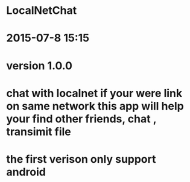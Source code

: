 # LocalNetChat
# 2015-07-8 15:15
# version 1.0.0
# chat with localnet if your were link on same network this app will help your find other friends, chat , transimit file 
# the first verison only support android 
